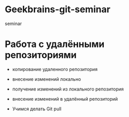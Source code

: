 # Geekbrains-git-seminar
seminar

# Работа с удалёнными репозиториями
-  копирование удаленного репозитория
-  внесение изменений локально
-  получение изменений из локального репозитория
-  внесение изменений в удалённый репозиторий 
  
  
  - Учимся делать Git pull
